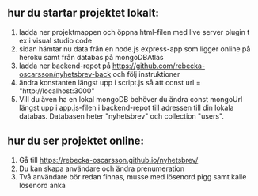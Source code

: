 ## hur du startar projektet lokalt:
1) ladda ner projektmappen och öppna html-filen med live server plugin t ex i visual studio code
2) sidan hämtar nu data från en node.js express-app som ligger online på heroku samt från databas på mongoDBAtlas
3) ladda ner backend-repot på https://github.com/rebecka-oscarsson/nyhetsbrev-back och följ instruktioner
4) ändra konstanten längst upp i script.js så att const url = "http://localhost:3000"
5) Vill du även ha en lokal mongoDB behöver du ändra const mongoUrl längst upp i app.js-filen i backend-repot till adressen till din lokala databas.
Databasen heter "nyhetsbrev" och collection "users".

## hur du ser projektet online:
1) Gå till https://rebecka-oscarsson.github.io/nyhetsbrev/
2) Du kan skapa användare och ändra prenumeration
3) Två användare bör redan finnas, musse med lösenord pigg samt kalle lösenord anka
